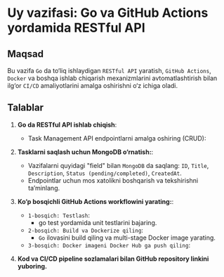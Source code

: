 # Uy vazifasi: Go va GitHub Actions yordamida RESTful API

## Maqsad
Bu vazifa `Go` da to‘liq ishlaydigan `RESTful API` yaratish, `GitHub Actions`, `Docker` va boshqa ishlab chiqarish mexanizmlarini avtomatlashtirish bilan ilg‘or `CI/CD` amaliyotlarini amalga oshirishni o‘z ichiga oladi.

## Talablar
1. **Go da RESTful API ishlab chiqish**:
    - Task Management API endpointlarni amalga oshiring (CRUD):

2. **Tasklarni saqlash uchun MongoDB o‘rnatish:**:
    - Vazifalarni quyidagi "field" bilan `MongoDB` da saqlang: `ID`, `Title`, `Description`, `Status (pending/completed)`, `CreatedAt`.
    - Endpointlar uchun mos xatolikni boshqarish va tekshirishni ta’minlang.
    
3. **Ko‘p bosqichli GitHub Actions workflowini yarating:**:
    - `1-bosqich: Testlash`:
        - go test yordamida unit testlarini bajaring.    
    - `2-bosqich: Build va Dockerize qiling`:
        - `Go` ilovasini build qiling va multi-stage Docker image yarating.
    - `3-bosqich: Docker imageni Docker Hub ga push qiling`:
 

4. **Kod va CI/CD pipeline sozlamalari bilan GitHub repository linkini yuboring.**














